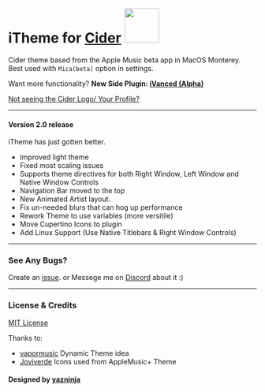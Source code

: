 # iTheme for [Cider](https://cider.sh/) <img src="https://img.shields.io/github/stars/yazninja/apple-cider-lite?style=social" width="70"></img>

Cider theme based from the Apple Music beta app in MacOS Monterey.
Best used with `Mica(beta)` option in settings.

Want more functionality?
**New Side Plugin: [iVanced (Alpha)](https://github.com/yazninja/ivanced)**

[Not seeing the Cider Logo/ Your Profile?](https://github.com/ciderapp/iTheme/issues/10)

---
#### Version 2.0 release
iTheme has just gotten better.

+ Improved light theme
+ Fixed most scaling issues
+ Supports theme directives for both Right Window, Left Window and Native Window Controls
+ Navigation Bar moved to the top
+ New Animated Artist layout.
+ Fix un-needed blurs that can hog up performance
+ Rework Theme to use variables (more versitile)
+ Move Cupertino Icons to plugin 
+ Add Linux Support (Use Native Titlebars & Right Window Controls)




---

### See Any Bugs?
Create an [issue](https://github.com/yazninja/apple-cider-lite/issues).
or
Messege me on [Discord](http://discord.com/users/325495275454070786) about it :)

---

### License & Credits
[MIT License](https://github.com/yazninja/apple-cider-lite/blob/main/LICENSE)


Thanks to:
- [vapormusic](https://github.com/vapormusic) Dynamic Theme idea
- [Joviverde](https://github.com/Joviverde) Icons used from AppleMusic+ Theme

#### Designed by [yazninja](https://github.com/yazninja)
